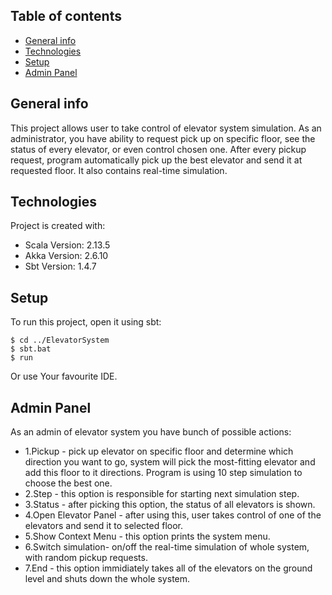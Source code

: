 ## Table of contents
* [General info](#general-info)
* [Technologies](#technologies)
* [Setup](#setup)
* [Admin Panel](#Admin_Panel)

## General info
This project allows user to take control of elevator system simulation.
As an administrator, you have ability to request pick up on specific floor, see the status of every elevator, or even control chosen one. 
After every pickup request, program automatically pick up the best elevator and send it at requested floor. It also contains real-time simulation.
	
## Technologies
Project is created with:
* Scala Version: 2.13.5
* Akka Version:  2.6.10
* Sbt Version: 1.4.7
	
## Setup
To run this project, open it using sbt:

```
$ cd ../ElevatorSystem
$ sbt.bat
$ run
```
Or use Your favourite IDE.

## Admin Panel
As an admin of elevator system you have bunch of possible actions:
* 1.Pickup - pick up elevator on specific floor and determine which direction you want to go, system will pick the most-fitting elevator and add this floor to it directions. Program is using 10 step simulation to choose the best one.
* 2.Step - this option is responsible for starting next simulation step.
* 3.Status - after picking this option, the status of all elevators is shown.
* 4.Open Elevator Panel - after using this, user takes control of one of the elevators and send it to selected floor.
* 5.Show Context Menu - this option prints the system menu.
* 6.Switch simulation- on/off the real-time simulation of whole system, with random pickup requests.
* 7.End - this option immidiately takes all of the elevators on the ground level and shuts down the whole system. 

